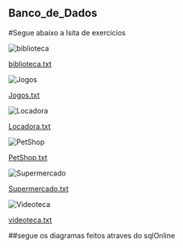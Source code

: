 ## Banco_de_Dados
#Segue abaixo a lsita de exercicios 

![biblioteca](https://github.com/GabrielChagasAlves/Banco_de_Dados/assets/125607847/f063f796-99b8-4531-99f8-d799582ec6d1)

[biblioteca.txt](https://github.com/GabrielChagasAlves/Banco_de_Dados/files/12654851/biblioteca.txt)

![Jogos](https://github.com/GabrielChagasAlves/Banco_de_Dados/assets/125607847/11f8edc8-7912-4f98-9c13-b5588b9577bf)

[Jogos.txt](https://github.com/GabrielChagasAlves/Banco_de_Dados/files/12654856/Jogos.txt)

![Locadora](https://github.com/GabrielChagasAlves/Banco_de_Dados/assets/125607847/a9c41781-42e6-4aa6-bd14-8cbe5916358a)

[Locadora.txt](https://github.com/GabrielChagasAlves/Banco_de_Dados/files/12654860/Locadora.txt)

![PetShop](https://github.com/GabrielChagasAlves/Banco_de_Dados/assets/125607847/d69db853-ba58-4384-a897-e3485d464a55)

[PetShop.txt](https://github.com/GabrielChagasAlves/Banco_de_Dados/files/12654863/PetShop.txt)

![Supermercado](https://github.com/GabrielChagasAlves/Banco_de_Dados/assets/125607847/ea2e1a8d-3b90-4514-8ff5-3180eca8e449)

[Supermercado.txt](https://github.com/GabrielChagasAlves/Banco_de_Dados/files/12654889/Supermercado.txt)

![Videoteca](https://github.com/GabrielChagasAlves/Banco_de_Dados/assets/125607847/b1c68d35-28c8-4ae4-808d-7ed670871bf7)

[videoteca.txt](https://github.com/GabrielChagasAlves/Banco_de_Dados/files/12654895/videoteca.txt)

##segue os diagramas feitos atraves do sqlOnline
